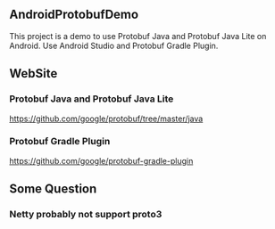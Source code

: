 ## AndroidProtobufDemo
This project is a demo to use Protobuf Java and Protobuf Java Lite on Android.
Use Android Studio and Protobuf Gradle Plugin.    

## WebSite
### Protobuf Java and Protobuf Java Lite
https://github.com/google/protobuf/tree/master/java
### Protobuf Gradle Plugin
https://github.com/google/protobuf-gradle-plugin    

## Some Question
### Netty probably not support proto3    
